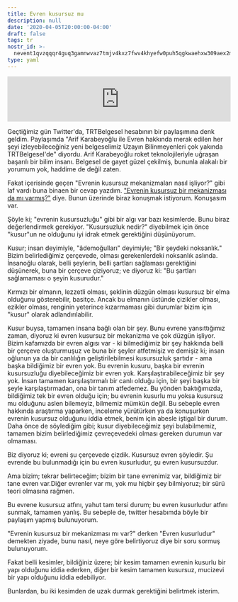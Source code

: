 ```yaml
---
title: Evren kusursuz mu
description: null
date: '2020-04-05T20:00:00-04:00'
draft: false
tags: tr
nostr_id: >-
  nevent1qvzqqqr4guq3gamnwvaz7tmjv4kxz7fwv4khyefw0puh5qgkwaehxw309aex2mrp0yhxummnw3ezucnpdejqz9rhwden5te0wfjkccte9ejxzmt4wvhxjmcprpmhxue69uhhyetvv9ujuumwdae8gtnnda3kjctvqyxhwumn8ghj7mn0wvhxcmmvqyt8wumn8ghj7un9d3shjtnswf5k6ctv9ehx2aqppamhxue69uhkummnw3ezumt0d5q3vamnwvaz7tmjv4kxz7fwdehhxtnnda3kjctvqyd8wumn8ghj7ctjw35kxmr9wvhxcctev4erxtnwv4mhxqg7waehxw309akkcuewv94kgetwd9azuetyw5h8gu30dehhxarjqqsqew96q28pr6ll53mjjyv9ygdxejyfhnyh8putkaxxg4pclx5cfzgcl4e30
type: yaml
---
```



<iframe src="https://anchor.fm/delirehberi/embed/episodes/Evren-Kusursuz-mu-eceqf5/a-a1pvrs" height="102px"  style="width: 100%" frameborder="0" scrolling="no"></iframe>
 

Geçtiğimiz gün Twitter'da, TRTBelgesel hesabının bir paylaşımına denk geldim. Paylaşımda "Arif Karabeyoğlu ile Evren hakkında merak edilen her şeyi izleyebileceğiniz yeni belgeselimiz Uzayın Bilinmeyenleri çok yakında TRTBelgesel'de" diyordu. Arif Karabeyoğlu roket teknolojileriyle uğraşan başarılı bir bilim insanı. Belgesel de gayet güzel çekilmiş, bununla alakalı bir yorumum yok, haddime de değil zaten.
<!--more-->
Fakat içerisinde geçen "Evrenin kusursuz mekanizmaları nasıl işliyor?" gibi laf vardı buna binaen bir cevap yazdım. ["Evrenin kusursuz bir mekanizması da mı varmış?"](https://twitter.com/delirehberi/status/1246874940139339777) diye. Bunun üzerinde biraz konuşmak istiyorum. Konuşasım var.

Şöyle ki; "evrenin kusursuzluğu" gibi bir algı var bazı kesimlerde. Bunu biraz değerlendirmek gerekiyor. "Kusursuzluk nedir?" diyebilmek için önce "kusur"un ne olduğunu iyi idrak etmek gerektiğini düşünüyorum.

Kusur; insan deyimiyle, "âdemoğulları" deyimiyle; "Bir şeydeki noksanlık." Bizim belirlediğimiz çerçevede, olması gerekenlerdeki noksanlık aslında. İnsanoğlu olarak, belli şeylerin, belli şartları sağlaması gerektiğini düşünerek, buna bir çerçeve çiziyoruz; ve diyoruz ki: "Bu şartları sağlamaması o şeyin kusurudur." 

Kırmızı bir elmanın, lezzetli olması, şeklinin düzgün olması kusursuz bir elma olduğunu gösterebilir, basitçe. Ancak bu elmanın üstünde çizikler olması, ezikler olması, renginin yeterince kızarmaması gibi durumlar bizim için "kusur" olarak adlandırılabilir.

Kusur buysa, tamamen insana bağlı olan bir şey. Bunu evrene yansıttığımız zaman, diyoruz ki evren kusursuz bir mekanizma ve çok düzgün işliyor. Bizim kafamızda bir evren algısı var - ki bilmediğimiz bir şey hakkında belli bir çerçeve oluşturmuşuz ve buna bir şeyler atfetmişiz ve demişiz ki; insan oğlunun ya da bir canlılığın geliştirilebilmesi kusursuzluk şartıdır - ama başka bildiğimiz bir evren yok. Bu evrenin kusuru, başka bir evrenin kusursuzluğu diyebileceğimiz bir evren yok. Karşılaştırabileceğimiz bir şey yok. İnsan tamamen karşılaştırmalı bir canlı olduğu için, bir şeyi başka bir şeyle karşılaştırmadan, ona bir tanım atfedemez. Bu yönden baktığımızda, bildiğimiz tek bir evren olduğu için; bu evrenin kusurlu mu yoksa kusursuz mu olduğunu aslen bilemeyiz, bilmemiz mümkün değil. Bu sebeple evren hakkında araştırma yaparken, inceleme yürütürken ya da konuşurken evrenin kusursuz olduğunu iddia etmek, benim için abesle iştigal bir durum. Daha önce de söylediğim gibi; kusur diyebileceğimiz şeyi bulabilmemiz, tamamen bizim belirlediğimiz çevreçevedeki olması gereken durumun var olmaması.

Biz diyoruz ki; evreni şu çerçevede çizdik. Kusursuz evren şöyledir. Şu evrende bu bulunmadığı için bu evren kusurludur, şu evren kusursuzdur. 

Ama bizim; tekrar belirteceğim; bizim bir tane evrenimiz var, bildiğimiz bir tane evren var.Diğer evrenler var mı, yok mu hiçbir şey bilmiyoruz; bir sürü teori olmasına rağmen. 

Bu evrene kusursuz atfını, yahut tam tersi durum; bu evren kusurludur atfını sunmak, tamamen yanlış. Bu sebeple de, twitter hesabımda böyle bir paylaşım yapmış bulunuyorum. 

"Evrenin kusursuz bir mekanizması mı var?" derken "Evren kusurludur" demekten ziyade, bunu nasıl, neye göre belirtiyoruz diye bir soru sormuş bulunuyorum.

Fakat belli kesimler, bildiğiniz üzere; bir kesim tamamen evrenin kusurlu bir yapı olduğunu iddia ederken, diğer bir kesim tamamen kusursuz, mucizevi bir yapı olduğunu iddia edebiliyor. 

Bunlardan, bu iki kesimden de uzak durmak gerektiğini belirtmek isterim.

